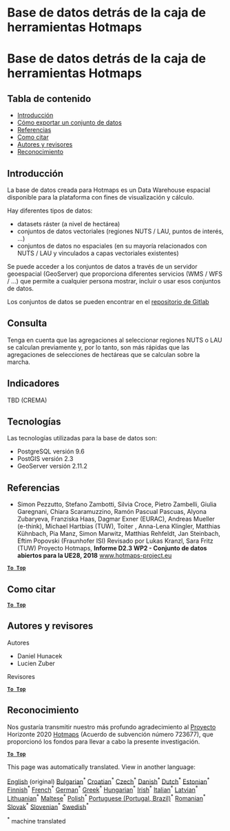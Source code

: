 <h1> <a class="anchor" id="database-behind-the-hotmaps-toolbox" href="#database-behind-the-hotmaps-toolbox"><i class="fa fa-link"></i></a> Base de datos detrás de la caja de herramientas Hotmaps </h1><h1> <a class="anchor" id="database-behind-the-hotmaps-toolbox" href="#database-behind-the-hotmaps-toolbox"><i class="fa fa-link"></i></a> Base de datos detrás de la caja de herramientas Hotmaps </h1><h2> <a class="anchor" id="table-of-contents" href="#table-of-contents"><i class="fa fa-link"></i></a> Tabla de contenido </h2><ul><li> <a href="#introduction">Introducción</a> </li><li> <a href="#how-to-export-a-dataset">Cómo exportar un conjunto de datos</a> </li><li> <a href="#references">Referencias</a> </li><li> <a href="#how-to-cite">Como citar</a> </li><li> <a href="#authors-and-reviewers">Autores y revisores</a> </li><li> <a href="#acknowledgement">Reconocimiento</a> </li></ul><h2> <a class="anchor" id="introduction" href="#introduction"><i class="fa fa-link"></i></a> Introducción </h2><p> La base de datos creada para Hotmaps es un Data Warehouse espacial disponible para la plataforma con fines de visualización y cálculo. </p><p> Hay diferentes tipos de datos: </p><ul><li> datasets ráster (a nivel de hectárea) </li><li> conjuntos de datos vectoriales (regiones NUTS / LAU, puntos de interés, ...) </li><li> conjuntos de datos no espaciales (en su mayoría relacionados con NUTS / LAU y vinculados a capas vectoriales existentes) </li></ul><p> Se puede acceder a los conjuntos de datos a través de un servidor geoespacial (GeoServer) que proporciona diferentes servicios (WMS / WFS / ...) que permite a cualquier persona mostrar, incluir o usar esos conjuntos de datos. </p><p> Los conjuntos de datos se pueden encontrar en el <a href="https://gitlab.com/hotmaps">repositorio de Gitlab</a> </p><h2> <a class="anchor" id="query" href="#query"><i class="fa fa-link"></i></a> Consulta </h2><p> Tenga en cuenta que las agregaciones al seleccionar regiones NUTS o LAU se calculan previamente y, por lo tanto, son más rápidas que las agregaciones de selecciones de hectáreas que se calculan sobre la marcha. </p><h2> <a class="anchor" id="indicators" href="#indicators"><i class="fa fa-link"></i></a> Indicadores </h2><p> TBD (CREMA) </p><h2> <a class="anchor" id="technologies" href="#technologies"><i class="fa fa-link"></i></a> Tecnologías </h2><p> Las tecnologías utilizadas para la base de datos son: </p><ul><li> PostgreSQL versión 9.6 </li><li> PostGIS versión 2.3 </li><li> GeoServer versión 2.11.2 </li></ul><h2> <a class="anchor" id="references" href="#references"><i class="fa fa-link"></i></a> Referencias </h2><ul><li> Simon Pezzutto, Stefano Zambotti, Silvia Croce, Pietro Zambelli, Giulia Garegnani, Chiara Scaramuzzino, Ramón Pascual Pascuas, Alyona Zubaryeva, Franziska Haas, Dagmar Exner (EURAC), Andreas Mueller (e-think), Michael Hartbias (TUW), Toiter , Anna-Lena Klingler, Matthias Kühnbach, Pia Manz, Simon Marwitz, Matthias Rehfeldt, Jan Steinbach, Eftim Popovski (Fraunhofer ISI) Revisado por Lukas Kranzl, Sara Fritz (TUW) Proyecto Hotmaps, <strong>Informe D2.3 WP2 - Conjunto de datos abiertos para la UE28, 2018</strong> <a href="http://www.hotmaps-project.eu/wp-content/uploads/2018/05/D2.3-Hotmaps_FINAL-VERSION_for-upload.pdf">www.hotmaps-project.eu</a> </li></ul><p><ins> <code><strong><a href="#table-of-contents">To Top</a></strong></code> </ins> </p><h2> <a class="anchor" id="how-to-cite" href="#how-to-cite"><i class="fa fa-link"></i></a> Como citar </h2><p><ins> <code><strong><a href="#table-of-contents">To Top</a></strong></code> </ins> </p><h2> <a class="anchor" id="authors-and-reviewers" href="#authors-and-reviewers"><i class="fa fa-link"></i></a> Autores y revisores </h2><p> Autores </p><ul><li> Daniel Hunacek </li><li> Lucien Zuber </li></ul><p> Revisores </p><p><ins> <code><strong><a href="#table-of-contents">To Top</a></strong></code> </ins> </p><h2> <a class="anchor" id="acknowledgement" href="#acknowledgement"><i class="fa fa-link"></i></a> Reconocimiento </h2><p> Nos gustaría transmitir nuestro más profundo agradecimiento al <a href="https://www.hotmaps-project.eu">Proyecto</a> Horizonte 2020 <a href="https://www.hotmaps-project.eu">Hotmaps</a> (Acuerdo de subvención número 723677), que proporcionó los fondos para llevar a cabo la presente investigación. </p><p><ins> <code><strong><a href="#table-of-contents">To Top</a></strong></code> </ins> </p>
<!--- THIS IS A SUPER UNIQUE IDENTIFIER -->

This page was automatically translated. View in another language:

[English](../en/Database-behind-the-Hotmaps-toolbox) (original) [Bulgarian](../bg/Database-behind-the-Hotmaps-toolbox)<sup>\*</sup> [Croatian](../hr/Database-behind-the-Hotmaps-toolbox)<sup>\*</sup> [Czech](../cs/Database-behind-the-Hotmaps-toolbox)<sup>\*</sup> [Danish](../da/Database-behind-the-Hotmaps-toolbox)<sup>\*</sup> [Dutch](../nl/Database-behind-the-Hotmaps-toolbox)<sup>\*</sup> [Estonian](../et/Database-behind-the-Hotmaps-toolbox)<sup>\*</sup> [Finnish](../fi/Database-behind-the-Hotmaps-toolbox)<sup>\*</sup> [French](../fr/Database-behind-the-Hotmaps-toolbox)<sup>\*</sup> [German](../de/Database-behind-the-Hotmaps-toolbox)<sup>\*</sup> [Greek](../el/Database-behind-the-Hotmaps-toolbox)<sup>\*</sup> [Hungarian](../hu/Database-behind-the-Hotmaps-toolbox)<sup>\*</sup> [Irish](../ga/Database-behind-the-Hotmaps-toolbox)<sup>\*</sup> [Italian](../it/Database-behind-the-Hotmaps-toolbox)<sup>\*</sup> [Latvian](../lv/Database-behind-the-Hotmaps-toolbox)<sup>\*</sup> [Lithuanian](../lt/Database-behind-the-Hotmaps-toolbox)<sup>\*</sup> [Maltese](../mt/Database-behind-the-Hotmaps-toolbox)<sup>\*</sup> [Polish](../pl/Database-behind-the-Hotmaps-toolbox)<sup>\*</sup> [Portuguese (Portugal, Brazil)](../pt/Database-behind-the-Hotmaps-toolbox)<sup>\*</sup> [Romanian](../ro/Database-behind-the-Hotmaps-toolbox)<sup>\*</sup> [Slovak](../sk/Database-behind-the-Hotmaps-toolbox)<sup>\*</sup> [Slovenian](../sl/Database-behind-the-Hotmaps-toolbox)<sup>\*</sup>  [Swedish](../sv/Database-behind-the-Hotmaps-toolbox)<sup>\*</sup> 

<sup>\*</sup> machine translated
